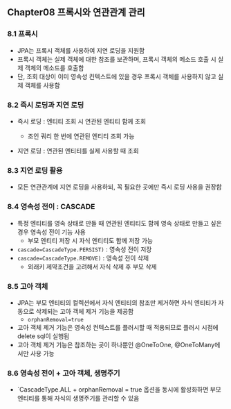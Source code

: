 ## Chapter08 프록시와 연관관계 관리

### 8.1 프록시

- JPA는 프록시 객체를 사용하여 지연 로딩을 지원함
- 프록시 객체는 실제 객체에 대한 참조를 보관하며, 프록시 객체의 메소드 호출 시 실제 객체의 메소드를 호출함
- 단, 조회 대상이 이미 영속성 컨텍스트에 있을 경우 프록시 객체를 사용하지 않고 실제 객체를 사용함

### 8.2 즉시 로딩과 지연 로딩

- 즉시 로딩 : 엔티티 조회 시 연관된 엔티티 함께 조회
  - 조인 쿼리 한 번에 연관된 엔티티 조회 가능

- 지연 로딩 : 연관된 엔티티를 실제 사용할 때 조회

### 8.3 지연 로딩 활용

- 모든 연관관계에 지연 로딩을 사용하되, 꼭 필요한 곳에만 즉시 로딩 사용을 권장함

### 8.4 영속성 전이 : CASCADE

- 특정 엔티티를 영속 상태로 만들 때 연관된 엔티티도 함께 영속 상태로 만들고 싶은 경우  영속성 전이 기능 사용
  - 부모 엔티티 저장 시 자식 엔티티도 함께 저장 가능
- `cascade=CascadeType.PERSIST)` : 영속성 전이 저장
- `cascade=CascadeType.REMOVE)` : 영속성 전이 삭제
  - 외래키 제약조건을 고려해서 자식 삭제 후 부모 삭제

### 8.5 고아 객체

- JPA는 부모 엔티티의 컬렉션에서 자식 엔티티의 참조만 제거하면 자식 엔티티가 자동으로 삭제되는 고아 객체 제거 기능을 제공함
  - `orphanRemoval=true`
- 고아 객체 제거 기능은 영속성 컨텍스트를 플러시할 때 적용되므로 플러시 시점에 delete sql이 실행됨
- 고아 객체 제거 기능은 참조하는 곳이 하나뿐인 @OneToOne, @OneToMany에서만 사용 가능

### 8.6 영속성 전이 + 고아 객체, 생명주기

- `CascadeType.ALL + orphanRemoval = true 옵션을 동시에 활성화하면 부모 엔티티를 통해 자식의 생명주기를 관리할 수 있음